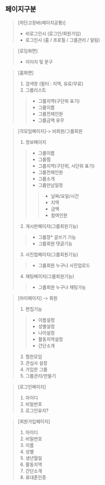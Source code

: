 ## 페이지구분
>[하단고정바(페이지공통)]
>- 비로그인시 (로그인/회원가입)
>- 로그인시 (홈 / 프로필 / 그룹관리 / 알림)

> [로딩화면]
> - 이미지 및 문구

> [홈화면]
> 1. 검색창 (필터 : 지역, 유료/무료)
> 2. 그룹리스트
>>- 그룹지역(구단위 표기)
>>- 그룹이름
>>- 그룹전체인원
>>- 그룹금액 유무


> [각모임페이지]-> 비회원/그룹회원
> 1. 정보페이지
>>- 그룹이름
>>- 그룹찜
>>- 그룹지역(구단위, 시단위 표기)
>>- 그룹전체인원
>>- 그룹소개
>>- 그룹만남일정
>>>- 날짜/요일/시간
>>>- 지역
>>>- 금액
>>>- 참여인원
> 2. 게시판페이지(그룹회원기능)
>> - 그룹장* 글쓰기 기능
>> - 그룹회원 댓글기능
> 3. 사진첩페이지(그룹회원기능)
>> - 그룹회원 누구나 사진업로드
> 4. 채팅페이지(그룹회원기능)
>> - 그룹회원 누구나 채팅가능


> [마이페이지] -> 회원
> 1. 편집기능
>> - 이름설정
>> - 성별설정
>> - 나이설정
>> - 활동지역설정
>> - 간단소개
> 2. 찜한모임
> 3. 관심사 설정
> 4. 가입한 그룹
> 5. 그룹관리/만들기
>>

> [로그인페이지]
> 1. 아이디
> 2. 비밀번호
> 3. 로그인유지?

> [회원가입페이지]
> 1. 아이디
> 2. 비밀번호
> 3. 이름
> 4. 성별
> 5. 생년월일
> 6. 활동지역
> 7. 간단소개
> 8. 휴대폰인증





    